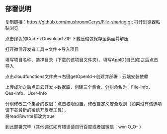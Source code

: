 
## 部署说明

复制链接：https://github.com/mushroomCerys/File-sharing.git 打开浏览器粘贴浏览  

点击绿色的Code->Download ZIP 下载压缩包保存至桌面并解压  

打开微信开发者工具->文件->导入项目  
 
填写项目名称、选择目录（下载的该项目文件夹）、填写AppID(自己的)之后点击导入  

点击cloudfunctions文件夹->右键getOpenId->创建并部署：云端安装依赖  

上传成功之后点击云开发->数据库，创建三个集合，分别命名为：File-Info、Qes-Info、User-Info  

分别修改三个集合的权限：点击权限设置，修改自定义安全规则（如果没有该选项请下载最新的微信开发者工具），  
将read和write都改为true  

到此部署完毕（其他调试如有错误请自行百度或者加微信：wxr-O_O-  ）
